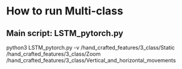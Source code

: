 # How to run Multi-class 
## Main script: LSTM_pytorch.py

python3 LSTM_pytorch.py -v /hand_crafted_features/3_class/Static /hand_crafted_features/3_class/Zoom /hand_crafted_features/3_class/Vertical_and_horizontal_movements 


